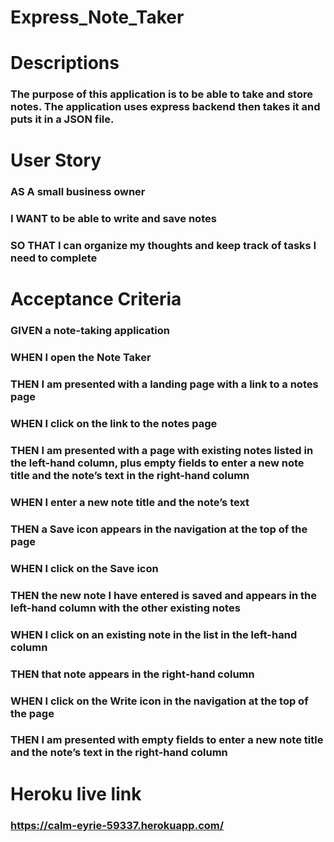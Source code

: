 # Express_Note_Taker

# Descriptions
### The purpose of this application is to be able to take and store notes. The application uses express backend then takes it and puts it in a JSON file.

# User Story 
### AS A small business owner 
### I WANT to be able to write and save notes  
### SO THAT I can organize my thoughts and keep track of tasks I need to complete

# Acceptance Criteria
### GIVEN a note-taking application
### WHEN I open the Note Taker
### THEN I am presented with a landing page with a link to a notes page
### WHEN I click on the link to the notes page
### THEN I am presented with a page with existing notes listed in the left-hand column, plus empty fields to enter a new note title and the note’s text in the right-hand column
### WHEN I enter a new note title and the note’s text
### THEN a Save icon appears in the navigation at the top of the page
### WHEN I click on the Save icon
### THEN the new note I have entered is saved and appears in the left-hand column with the other existing notes
### WHEN I click on an existing note in the list in the left-hand column
### THEN that note appears in the right-hand column
### WHEN I click on the Write icon in the navigation at the top of the page
### THEN I am presented with empty fields to enter a new note title and the note’s text in the right-hand column

# Heroku live link 
### https://calm-eyrie-59337.herokuapp.com/
